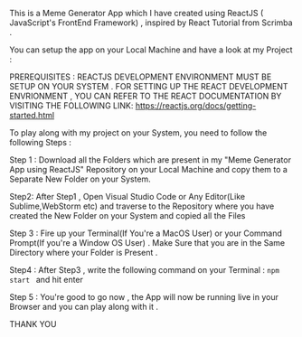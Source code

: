 This is a Meme Generator App which I have created using ReactJS ( JavaScript's FrontEnd Framework) , inspired by 
React Tutorial from Scrimba .

You can setup the app on your Local Machine and have a look at my Project : 

PREREQUISITES : REACTJS DEVELOPMENT ENVIRONMENT MUST BE SETUP ON YOUR SYSTEM . 
FOR SETTING UP THE REACT DEVELOPMENT ENVRIONMENT , YOU CAN REFER TO THE REACT DOCUMENTATION BY VISITING THE FOLLOWING LINK:
https://reactjs.org/docs/getting-started.html


To play along with my project on your System, you need to follow the following Steps : 

Step 1 : 
Download all the Folders which are present in my "Meme Generator App using ReactJS" Repository on your Local Machine and copy them 
to a Separate New Folder on your System.

Step2:
After Step1 , Open Visual Studio Code or Any Editor(Like Sublime,WebStorm etc) and traverse to the Repository where you have created
the New Folder on your System and copied all the Files

Step 3 : 
Fire up your Terminal(If You're a MacOS User) or your Command Prompt(If you're a Window OS User) . Make Sure that you are 
in the Same Directory where your Folder is Present . 

Step4 : 
After Step3 , write the following command on your Terminal : 
`npm start ` and hit enter 

Step 5 : You're good to go now , the App will now be running live in your Browser and you can play along with it .

THANK YOU 
